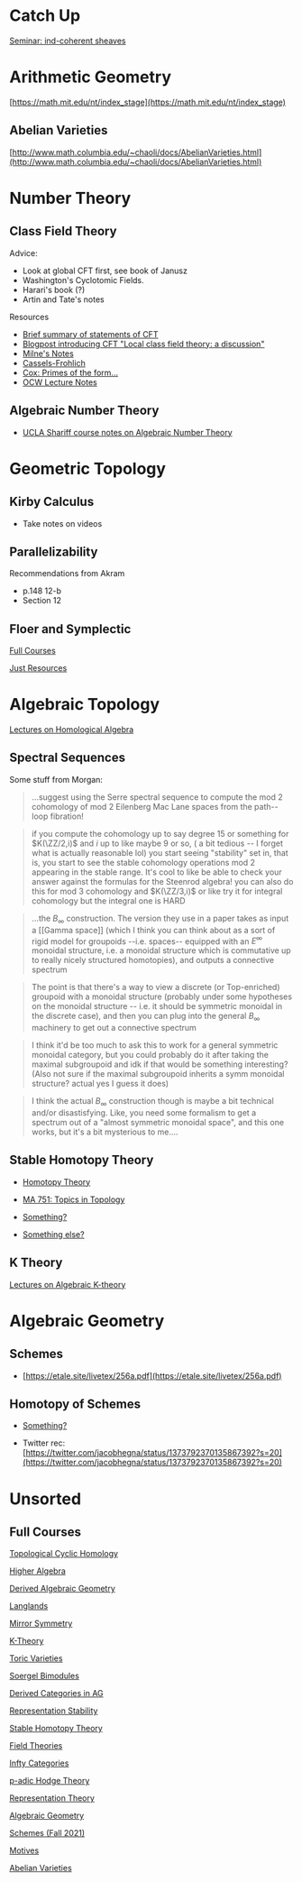 
# Catch Up

[](https://etale.site/qual-syllabus.pdf)

[](https://etale.site/livetex/)

[Seminar: ind-coherent sheaves](http://people.math.harvard.edu/~yifei/indcoh.html)

# Arithmetic Geometry

[https://math.mit.edu/nt/index_stage](https://math.mit.edu/nt/index_stage)

## Abelian Varieties

[http://www.math.columbia.edu/~chaoli/docs/AbelianVarieties.html](http://www.math.columbia.edu/~chaoli/docs/AbelianVarieties.html)

# Number Theory

## Class Field Theory

Advice:
- Look at global CFT first, see book of Janusz
- Washington's Cyclotomic Fields.
- Harari's book (?)
- Artin and Tate's notes

Resources

- [Brief summary of statements of CFT](https://math.mit.edu/~poonen/papers/cft.pdf)
- [Blogpost introducing CFT "Local class field theory: a discussion"](https://ayoucis.wordpress.com/2015/09/01/local-class-field-theory-a-discussion/)
- [Milne's Notes](https://www.jmilne.org/math/CourseNotes/CFT.pdf)
- [Cassels-Frohlich](https://www.math.arizona.edu/~cais/scans/Cassels-Frohlich-Algebraic_Number_Theory.pdf)
- [Cox: Primes of the form...](http://www.math.toronto.edu/~ila/Cox-Primes_of_the_form_x2+ny2.pdf)
- [OCW Lecture Notes](https://ocw.mit.edu/courses/mathematics/18-786-number-theory-ii-class-field-theory-spring-2016/lecture-notes/)

## Algebraic Number Theory
- [UCLA Shariff course notes on Algebraic Number Theory](https://www.math.ucla.edu/~sharifi/algnum.pdf)

# Geometric Topology

## Kirby Calculus

[](https://uga.view.usg.edu/d2l/home/2063522)

- Take notes on videos

## Parallelizability

Recommendations from Akram

- p.148 12-b
- Section 12

## Floer and Symplectic

[](https://math.berkeley.edu/~auroux/papers/lec-nantes.pdf)

[Full Courses](https://www.notion.so/Full-Courses-5c930f2023a3448aa43b6396e192c4b5)

[Just Resources](https://www.notion.so/Just-Resources-8d73c2c7b6374931a1e2fa27665e071f)

# Algebraic Topology

[Lectures on Homological Algebra](https://www.uwo.ca/math/faculty/jardine/courses/homalg/lectures_on_homological_algebra.html)

## Spectral Sequences

Some stuff from Morgan: 

> ...suggest using the Serre spectral sequence to compute the mod 2 cohomology of mod 2 Eilenberg Mac Lane spaces from the path--loop fibration! 

> if you compute the cohomology up to say degree 15 or something for $K(\ZZ/2,i)$ and $i$ up to like maybe 9 or so, ( a bit tedious -- I forget what is actually reasonable lol) you start seeing "stability" set in, that is, you start to see the stable cohomology operations mod 2 appearing in the stable range. It's cool to like be able to check your answer against the formulas for the Steenrod algebra!
> you can also do this for mod 3 cohomology and $K(\ZZ/3,i)$ or like try it for integral cohomology but the integral one is HARD

> ...the $B_\infty$ construction. The version they use in a paper takes as input a [[Gamma space]] (which I think you can think about as a sort of rigid model for groupoids --i.e. spaces-- equipped with an $E^\infty$ monoidal structure, i.e. a monoidal structure which is commutative up to really nicely structured homotopies), and outputs a connective spectrum

> The point is that there's a way to view a discrete (or Top-enriched) groupoid with a monoidal structure (probably under some hypotheses on the monoidal structure -- i.e. it should be symmetric monoidal in the discrete case), and then you can plug into the general $B_\infty$ machinery to get out a connective spectrum

> I think it'd be too much to ask this to work for a general symmetric monoidal category, but you could probably do it after taking the maximal subgroupoid and idk if that would be something interesting? (Also not sure if the maximal subgroupoid inherits a symm monoidal structure? actual yes I guess it does)

> I think the actual $B_\infty$ construction though is maybe a bit technical and/or disastisfying. Like, you need some formalism to get a spectrum out of a "almost symmetric monoidal space", and this one works, but it's a bit mysterious to me....


## Stable Homotopy Theory

- [Homotopy Theory](http://jardine.math.uwo.ca/HomTh/)

- [MA 751: Topics in Topology](http://www.ms.uky.edu/~kate/teaching/f19_751.html)

- [Something?](http://math.colorado.edu/topology/plan-spring2017.pdf)

- [Something else?](https://cpb-us-e1.wpmucdn.com/s.wayne.edu/dist/0/60/files/2019/11/Beaudry-PartI-annotated.pdf)

## K Theory

[Lectures on Algebraic K-theory](https://www.uwo.ca/math/faculty/jardine/courses/ktheory/ktheory.html)





# Algebraic Geometry

## Schemes

- [https://etale.site/livetex/256a.pdf](https://etale.site/livetex/256a.pdf)


## Homotopy of Schemes

- [Something?](http://people.math.harvard.edu/~gaitsgde/GL/)

- Twitter rec: [https://twitter.com/jacobhegna/status/1373792370135867392?s=20](https://twitter.com/jacobhegna/status/1373792370135867392?s=20)

# Unsorted

## Full Courses

[Topological Cyclic Homology](https://www.notion.so/Topological-Cyclic-Homology-0db929d8a26943879bb36c916a3877ff)

[Higher Algebra](https://www.notion.so/Higher-Algebra-bfa1645467b2479a979065ab9f48f168)

[Derived Algebraic Geometry](https://www.notion.so/Derived-Algebraic-Geometry-3ee38d9dcb0147c59d5b151669216941)

[Langlands](https://www.notion.so/Langlands-090049f105464607af4db93d3234ad94)

[Mirror Symmetry](https://www.notion.so/Mirror-Symmetry-0a85580775aa44a6a6dcb28125bc78c6)

[K-Theory](https://www.notion.so/K-Theory-07ac10e4019c43f7a81215234c17d360)

[Toric Varieties](https://www.notion.so/Toric-Varieties-c043df6fb10c4bc0b40e88e13eccb1a7)

[Soergel Bimodules](https://www.notion.so/Soergel-Bimodules-cbc714141700478984538f9b7c2fe813)

[Derived Categories in AG](https://www.notion.so/Derived-Categories-in-AG-cd0d9a8130cb4472bcc2424fb0d35645)

[Representation Stability](https://www.notion.so/Representation-Stability-da1e045e109e43b2b14c6bc5821bee9d)

[Stable Homotopy Theory](https://www.notion.so/Stable-Homotopy-Theory-48a486b7923445ac800620f3978185fe)

[Field Theories](https://www.notion.so/Field-Theories-a0c28421ae664070a32932cd98cc59e2)

[Infty Categories](https://www.notion.so/Infty-Categories-8f7f062f95284b25bce450633c749318)

[p-adic Hodge Theory](https://www.notion.so/p-adic-Hodge-Theory-9423d37c92104ab6a1f0d64c53bc38db)

[Representation Theory](https://www.notion.so/Representation-Theory-4fc0e7a366484c6aaa91aea45cea7544)

[Algebraic Geometry](https://www.notion.so/Algebraic-Geometry-cc1389d582f4463b92619eea59ccb393)

[Schemes (Fall 2021)](https://www.notion.so/Schemes-Fall-2021-629f2c0e22af4eef86b622905a4556f1)

[Motives](https://www.notion.so/Motives-e2a12d3ce0d041d89cccb82778dc933c)

[Abelian Varieties](https://www.notion.so/Abelian-Varieties-7e94ae23117947d4965b2a7f419c77a1)